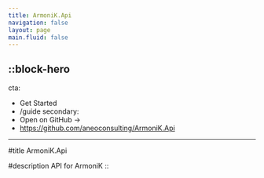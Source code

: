 ```yaml
---
title: ArmoniK.Api
navigation: false
layout: page
main.fluid: false
---
```


::block-hero
---
cta:
  - Get Started
  - /guide
secondary:
  - Open on GitHub →
  - https://github.com/aneoconsulting/ArmoniK.Api
---

#title
ArmoniK.Api

#description
API for ArmoniK
::
